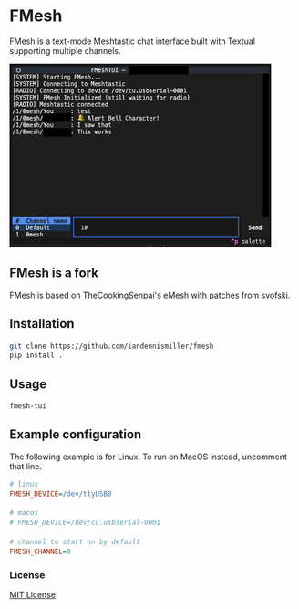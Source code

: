 # FMesh

FMesh is a text-mode Meshtastic chat interface built with Textual supporting multiple channels.

![Screenshot](docs/screenshot.png)

## FMesh is a fork

FMesh is based on [TheCookingSenpai's eMesh](https://github.com/TheCookingSenpai/emesh) with patches from [svofski](https://github.com/svofski/fmesh).

## Installation

```bash
git clone https://github.com/iandennismiller/fmesh
pip install .
```

## Usage

```bash
fmesh-tui
```

## Example configuration

The following example is for Linux.
To run on MacOS instead, uncomment that line.

```ini
# linux
FMESH_DEVICE=/dev/ttyUSB0

# macos
# FMESH_DEVICE=/dev/cu.usbserial-0001

# channel to start on by default
FMESH_CHANNEL=0
```

### License

[MIT License](License.md)

